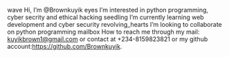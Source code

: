 wave Hi, I’m @Brownkuyik
eyes I’m interested in python programming, cyber secrity and ethical hacking
seedling I’m currently learning web development and cyber security
revolving_hearts I’m looking to collaborate on python programming
mailbox How to reach me through my mail: kuyikbrown1@gmail.com or contact at +234-8159823821 or my github account:https://github.com/Brownkuyik.
